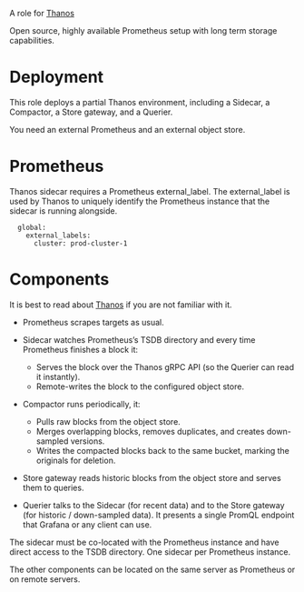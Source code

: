 A role for [Thanos](https://thanos.io/)

Open source, highly available Prometheus setup with long term storage capabilities.

# Deployment

This role deploys a partial Thanos environment, including a Sidecar, a Compactor, a Store gateway, and a Querier.

You need an external Prometheus and an external object store.

# Prometheus

Thanos sidecar requires a Prometheus external_label. The external_label
is used by Thanos to uniquely identify the Prometheus instance that the
sidecar is running alongside.

```
  global:
    external_labels:
      cluster: prod-cluster-1
```

# Components

It is best to read about [Thanos](https://thanos.io/tip/thanos/quick-tutorial.md/) if you are not familiar with it.

- Prometheus scrapes targets as usual.

- Sidecar watches Prometheus’s TSDB directory and every time Prometheus finishes a block it:
  - Serves the block over the Thanos gRPC API (so the Querier can read it instantly).
  - Remote-writes the block to the configured object store.

- Compactor runs periodically, it:
  - Pulls raw blocks from the object store.
  - Merges overlapping blocks, removes duplicates, and creates down-sampled versions.
  - Writes the compacted blocks back to the same bucket, marking the originals for deletion.

- Store gateway reads historic blocks from the object store and serves them to queries.

- Querier talks to the Sidecar (for recent data) and to the Store gateway (for historic / down-sampled data). It presents a single PromQL endpoint that Grafana or any client can use.


The sidecar must be co-located with the Prometheus instance and have direct access to the TSDB directory. One sidecar per Prometheus instance.

The other components can be located on the same server as Prometheus or on remote servers.

